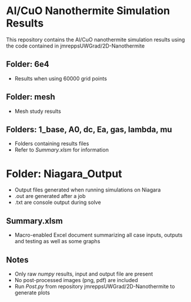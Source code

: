 # Al/CuO Nanothermite Simulation Results

This repository contains the Al/CuO nanothermite simulation results using the code contained in jmreppsUWGrad/2D-Nanothermite

## Folder: 6e4
- Results when using 60000 grid points

## Folder: mesh
- Mesh study results

## Folders: 1_base, A0, dc, Ea, gas, lambda, mu
- Folders containing results files
- Refer to *Summary.xlsm* for information

# Folder: Niagara_Output
- Output files generated when running simulations on Niagara
- .out are generated after a job
- .txt are console output during solve

## Summary.xlsm
- Macro-enabled Excel document summarizing all case inputs, outputs and testing as well as some graphs

## Notes
- Only raw *numpy* results, input and output file are present
- No post-processed images (png, pdf) are included
- Run *Post.py* from repository jmreppsUWGrad/2D-Nanothermite to generate plots

